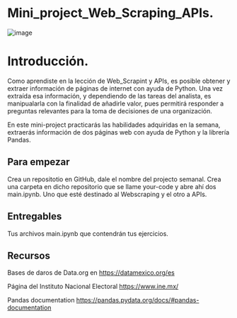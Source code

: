# Mini_project_Web_Scraping_APIs.


![image](https://user-images.githubusercontent.com/96673145/151491270-b807b53f-6812-4cb9-876c-d884a4a8d108.png)


# Introducción.

  Como aprendiste en la lección de Web_Scrapint y APIs, es posible obtener y extraer información de páginas de internet con ayuda de Python. Una vez extraída esa información, y dependiendo de las tareas del analista, es manipualarla con la finalidad de añadirle valor, pues permitirá responder a preguntas relevantes para la toma de decisiones de una organización.
  
  En este mini-project practicarás las habilidades adquiridas en la semana, extraerás información de dos páginas web con ayuda de Python y la librería Pandas.
  
## Para empezar

Crea un repositotio en GitHub, dale el nombre del projecto semanal. Crea una carpeta en dicho repositorio que se llame your-code y abre ahí dos main.ipynb. Uno que esté destinado al Webscraping y el otro a APIs. 


## Entregables

Tus archivos main.ipynb que contendrán tus ejercicios. 

## Recursos

Bases de daros de Data.org en  https://datamexico.org/es

Página del Instituto Nacional Electoral https://www.ine.mx/

Pandas documentation https://pandas.pydata.org/docs/#pandas-documentation
